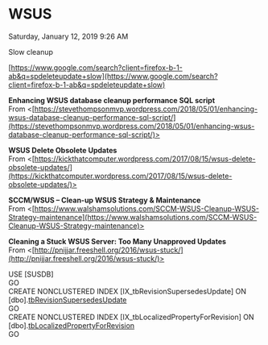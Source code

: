 ﻿# WSUS

Saturday, January 12, 2019
9:26 AM

Slow cleanup

[https://www.google.com/search?client=firefox-b-1-ab&q=spdeleteupdate+slow](https://www.google.com/search?client=firefox-b-1-ab&q=spdeleteupdate+slow)

**Enhancing WSUS database cleanup performance SQL script**\
From <[https://stevethompsonmvp.wordpress.com/2018/05/01/enhancing-wsus-database-cleanup-performance-sql-script/](https://stevethompsonmvp.wordpress.com/2018/05/01/enhancing-wsus-database-cleanup-performance-sql-script/)>

**WSUS Delete Obsolete Updates**\
From <[https://kickthatcomputer.wordpress.com/2017/08/15/wsus-delete-obsolete-updates/](https://kickthatcomputer.wordpress.com/2017/08/15/wsus-delete-obsolete-updates/)>

**SCCM/WSUS – Clean-up WSUS Strategy & Maintenance**\
From <[https://www.walshamsolutions.com/SCCM-WSUS-Cleanup-WSUS-Strategy-maintenance](https://www.walshamsolutions.com/SCCM-WSUS-Cleanup-WSUS-Strategy-maintenance)>

**Cleaning a Stuck WSUS Server: Too Many Unapproved Updates**\
From <[http://pnijjar.freeshell.org/2016/wsus-stuck/](http://pnijjar.freeshell.org/2016/wsus-stuck/)>

USE [SUSDB]\
GO\
CREATE NONCLUSTERED INDEX [IX_tbRevisionSupersedesUpdate] ON [dbo].[tbRevisionSupersedesUpdate]([SupersededUpdateID])\
GO\
CREATE NONCLUSTERED INDEX [IX_tbLocalizedPropertyForRevision] ON [dbo].[tbLocalizedPropertyForRevision]([LocalizedPropertyID])\
GO


